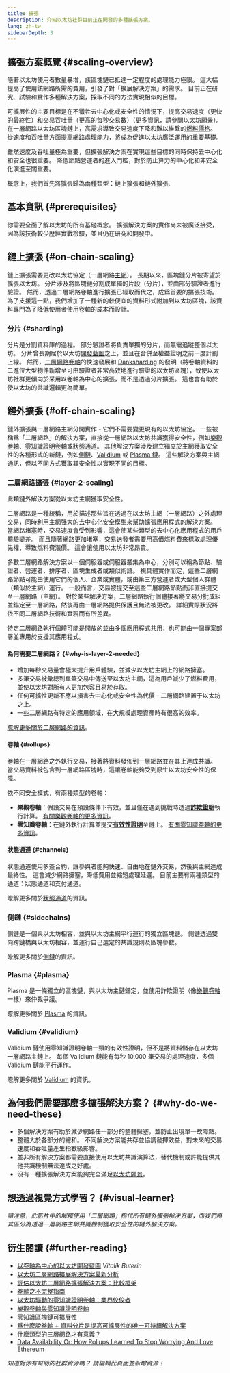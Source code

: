 ```yaml
---
title: 擴張
description: 介紹以太坊社群目前正在開發的多種擴張方案。
lang: zh-tw
sidebarDepth: 3
---
```


## 擴張方案概覽 {#scaling-overview}

隨著以太坊使用者數量暴增，該區塊鏈已抵達一定程度的處理能力極限。 這大幅提高了使用該網路所需的費用，引發了對「擴展解決方案」的需求。 目前正在研究、試驗和實作多種解決方案，採取不同的方法實現相似的目標。

可擴展性的主要目標是在不犧牲去中心化或安全性的情況下，提高交易速度（更快的最終性）和交易吞吐量（更高的每秒交易數）（更多資訊，請參閱[以太坊願景](/roadmap/vision/)）。 在一層網路以太坊區塊鏈上，高需求導致交易速度下降和難以維繫的[燃料價格](/developers/docs/gas/)。 從速度和吞吐量方面提高網路處理能力，將成為促進以太坊廣泛運用的重要基礎。

雖然速度及吞吐量極為重要，但擴張解決方案在實現這些目標的同時保持去中心化和安全也很重要。 降低節點營運者的進入門檻，對於防止算力的中心化和非安全化演進至關重要。

概念上，我們首先將擴張歸為兩種類型：鏈上擴張和鏈外擴張.

## 基本資訊 {#prerequisites}

你需要全面了解以太坊的所有基礎概念。 擴張解決方案的實作尚未被廣泛接受，因為該技術較少歷經實戰檢驗，並且仍在研究和開發中。

## 鏈上擴張 {#on-chain-scaling}

鏈上擴張需要更改以太坊協定（一層網路[主網](/glossary/#mainnet)）。 長期以來，區塊鏈分片被寄望於擴張以太坊。 分片涉及將區塊鏈分割成單獨的片段（分片），並由部分驗證者進行驗證。 然而，透過二層網路卷軸進行擴張已經取而代之，成爲首要的擴張技術。 為了支援這一點，我們增加了一種新的較便宜的資料形式附加到以太坊區塊，該資料專門為了降低使用者使用卷軸的成本而設計。

### 分片 {#sharding}

分片是分割資料庫的過程。 部分驗證者將負責單獨的分片，而無需追蹤整個以太坊。 分片曾長期居於以太坊[開發藍圖](/roadmap/)之上，並且在合併至權益證明之前一度計劃上線。 然而，[二層網路卷軸](#layer-2-scaling)的快速發展和 [Danksharding](/roadmap/danksharding) 的發明（將卷軸資料的二進位大型物件新增至可由驗證者非常高效地進行驗證的以太坊區塊），致使以太坊社群更傾向於采用以卷軸為中心的擴張，而不是透過分片擴張。 這也會有助於使以太坊的共識邏輯更為簡單。

## 鏈外擴張 {#off-chain-scaling}

鏈外擴張與一層網路主網分開實作 - 它們不需要變更現有的以太坊協定。 一些被稱爲「二層網路」的解決方案，直接從一層網路以太坊共識獲得安全性，例如[樂觀卷軸](/developers/docs/scaling/optimistic-rollups/)、[零知識證明卷軸](/developers/docs/scaling/zk-rollups/)或[狀態通道](/developers/docs/scaling/state-channels/)。 其他解決方案涉及建立獨立於主網獲取安全性的各種形式的新鏈，例如[側鏈](#sidechains)、[Validium](#validium) 或 [Plasma 鏈](#plasma)。 這些解決方案與主網通訊，但以不同方式獲取其安全性以實現不同的目標。

### 二層網路擴張 {#layer-2-scaling}

此類鏈外解決方案從以太坊主網獲取安全性。

二層網路是一種統稱，用於描述那些旨在透過在以太坊主網（一層網路）之外處理交易，同時利用主網强大的去中心化安全模型來幫助擴張應用程式的解決方案。 當網路堵塞時，交易速度會受到影響，這會使某些類型的去中心化應用程式的用戶體驗變差。 而且隨著網路更加堵塞，交易送發者需要用高價燃料費來標取處理優先權，導致燃料費漲價。 這會讓使用以太坊非常昂貴。

多數二層網路解決方案以一個伺服器或伺服器叢集為中心，分別可以稱為節點、驗證者、營運者、排序者、區塊生成者或類似術語。 視具體實作而定，這些二層網路節點可能由使用它們的個人、企業或實體，或由第三方營運者或大型個人群體（類似於主網）運行。 一般而言，交易被提交至這些二層網路節點而非直接提交至一層網路（主網）。 對於某些解決方案，二層網路執行個體接著將交易分批成組並錨定至一層網路，然後再由一層網路提供保護且無法被更改。 詳細實際狀況將依不同二層網路技術和實現而有所差異。

特定二層網路執行個體可能是開放的並由多個應用程式共用，也可能由一個專案部署並專用於支援其應用程式。

#### 為何需要二層網路？ {#why-is-layer-2-needed}

- 增加每秒交易量會極大提升用戶體驗，並減少以太坊主網上的網路擁塞。
- 多筆交易被彙總到單筆交易中傳送至以太坊主網，這為用戶減少了燃料費用，並使以太坊對所有人更加包容且易於存取。
- 任何可擴性更新不應以損害去中心化或安全性為代價 - 二層網路建置于以太坊之上。
- 一些二層網路有特定的應用領域，在大規模處理資產時有很高的效率。

[瞭解更多關於二層網路的資訊](/layer-2/)。

#### 卷軸 {#rollups}

卷軸在一層網路之外執行交易，接著將資料發佈到一層網路並在其上達成共識。 當交易資料被包含到一層網路區塊時，這讓卷軸能夠受到原生以太坊安全性的保障。

依不同安全模式，有兩種類型的卷軸：

- **樂觀卷軸**：假設交易在預設條件下有效，並且僅在遇到挑戰時透過[**詐欺證明**](/glossary/#fraud-proof)執行計算。 [有關樂觀卷軸的更多資訊](/developers/docs/scaling/optimistic-rollups/)。
- **零知識卷軸**：在鏈外執行計算並提交[**有效性證明**](/glossary/#validity-proof)至鏈上。 [有關零知識卷軸的更多資訊](/developers/docs/scaling/zk-rollups/)。

#### 狀態通道 {#channels}

狀態通道使用多簽合約，讓參與者能夠快速、自由地在鏈外交易，然後與主網達成最終性。 這會減少網路擁塞，降低費用並縮短處理延遲。 目前主要有兩種類型的通道：狀態通道和支付通道。

瞭解更多關於[狀態通道](/developers/docs/scaling/state-channels/)的資訊。

### 側鏈 {#sidechains}

側鏈是一個與以太坊相容，並與以太坊主網平行運行的獨立區塊鏈。 側鏈透過雙向跨鏈橋與以太坊相容，並運行自己選定的共識規則及區塊參數。

瞭解更多關於[側鏈](/developers/docs/scaling/sidechains/)的資訊。

### Plasma {#plasma}

Plasma 是一條獨立的區塊鏈，與以太坊主鏈錨定，並使用詐欺證明（像[樂觀卷軸](/developers/docs/scaling/optimistic-rollups/)一樣）來仲裁爭議。

瞭解更多關於 [Plasma](/developers/docs/scaling/plasma/) 的資訊。

### Validium {#validium}

Validium 鏈使用零知識證明卷軸一類的有效性證明，但不是將資料儲存在以太坊一層網路主鏈上。 每個 Validium 鏈能有每秒 10,000 筆交易的處理速度，多個 Validium 鏈能平行運作。

瞭解更多關於 [Validium](/developers/docs/scaling/validium/) 的資訊。

## 為何我們需要那麼多擴張解決方案？ {#why-do-we-need-these}

- 多個解決方案有助於減少網路任一部分的整體擁塞，並防止出現單一故障點。
- 整體大於各部分的總和。 不同解決方案能共存並協調發揮效益，對未來的交易速度和吞吐量產生指數級影響。
- 並非所有解決方案都需要直接使用以太坊共識演算法，替代機制或許能提供其他共識機制無法達成之好處。
- 沒有一種擴張解決方案能夠完全滿足[以太坊願景](/roadmap/vision/)。

## 想透過視覺方式學習？ {#visual-learner}

<YouTube id="BgCgauWVTs0" />

_請注意，此影片中的解釋使用「二層網路」指代所有鏈外擴張解決方案，而我們將其區分為透過一層網路主網共識機制獲取安全性的鏈外解決方案。_

<YouTube id="7pWxCklcNsU" />

## 衍生閱讀 {#further-reading}

- [以卷軸為中心的以太坊開發藍圖](https://ethereum-magicians.org/t/a-rollup-centric-ethereum-roadmap/4698) _Vitalik Buterin_
- [以太坊二層網路擴展解決方案最新分析](https://www.l2beat.com/)
- [評估以太坊二層網路擴張解決方案：比較框架](https://medium.com/matter-labs/evaluating-ethereum-l2-scaling-solutions-a-comparison-framework-b6b2f410f955)
- [卷軸之不完整指南](https://vitalik.eth.limo/general/2021/01/05/rollup.html)
- [以太坊驅動的零知識證明卷軸：業界佼佼者](https://hackmd.io/@canti/rkUT0BD8K)
- [樂觀卷軸與零知識證明卷軸](https://limechain.tech/blog/optimistic-rollups-vs-zk-rollups/)
- [零知識區塊鏈可擴展性](https://ethworks.io/assets/download/zero-knowledge-blockchain-scaling-ethworks.pdf)
- [爲什麽說卷軸 + 資料分片是提高可擴展性的唯一可持續解決方案](https://polynya.medium.com/why-rollups-data-shards-are-the-only-sustainable-solution-for-high-scalability-c9aabd6fbb48)
- [什麽類型的三層網路才有意義？](https://vitalik.eth.limo/general/2022/09/17/layer_3.html)
- [Data Availability Or: How Rollups Learned To Stop Worrying And Love Ethereum](https://ethereum2077.substack.com/p/data-availability-in-ethereum-rollups)

_知道對你有幫助的社群資源嗎？ 請編輯此頁面並新增資源！_
